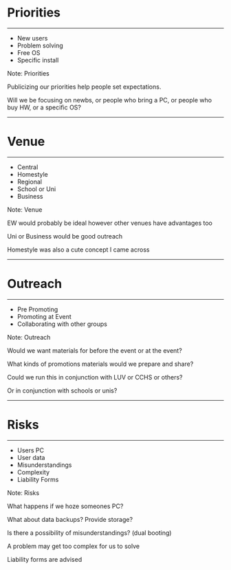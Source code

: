 # Priorities

<hr />

- New users
- Problem solving
- Free OS
- Specific install

Note:
Priorities

Publicizing our priorities help people set expectations.

Will we be focusing on newbs, or people who bring a PC, or people who buy HW, or a specific OS?

---

# Venue

<hr />

- Central
- Homestyle
- Regional
- School or Uni
- Business

Note:
Venue

EW would probably be ideal however other venues have advantages too

Uni or Business would be good outreach

Homestyle was also a cute concept I came across

---

# Outreach

<hr />

- Pre Promoting
- Promoting at Event
- Collaborating with other groups

Note:
Outreach

Would we want materials for before the event or at the event?

What kinds of promotions materials would we prepare and share?

Could we run this in conjunction with LUV or CCHS or others?

Or in conjunction with schools or unis?

---

# Risks

<hr />

- Users PC
- User data
- Misunderstandings
- Complexity
- Liability Forms

Note:
Risks

What happens if we hoze someones PC?

What about data backups? Provide storage?

Is there a possibility of misunderstandings? (dual booting)

A problem may get too complex for us to solve

Liability forms are advised
